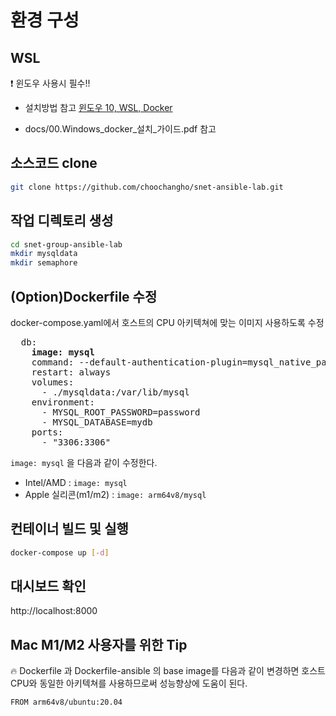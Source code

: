 # 환경 구성

## WSL 

:exclamation: 윈도우 사용시 필수!!

- 설치방법 참고 [윈도우 10, WSL, Docker](https://velog.io/@hanjuli94/%EC%9C%88%EB%8F%84%EC%9A%B0%EC%97%90%EC%84%9C-%EB%8F%84%EC%BB%A4-%EC%8B%A4%EC%8A%B5%ED%95%98%EA%B8%B0)

- docs/00.Windows_docker_설치_가이드.pdf 참고

## 소스코드 clone

```bash
git clone https://github.com/choochangho/snet-ansible-lab.git
```


## 작업 디렉토리 생성

```bash
cd snet-group-ansible-lab
mkdir mysqldata
mkdir semaphore
```

## (Option)Dockerfile 수정

docker-compose.yaml에서 호스트의 CPU 아키텍쳐에 맞는 이미지 사용하도록 수정

<pre>
  db:   
    <b>image: mysql</b>
    command: --default-authentication-plugin=mysql_native_password
    restart: always
    volumes:
      - ./mysqldata:/var/lib/mysql
    environment:
      - MYSQL_ROOT_PASSWORD=password
      - MYSQL_DATABASE=mydb
    ports:
      - "3306:3306"
</pre>

`image: mysql` 을 다음과 같이 수정한다.

- Intel/AMD : `image: mysql`
- Apple 실리콘(m1/m2) : `image: arm64v8/mysql`

## 컨테이너 빌드 및 실행

```bash
docker-compose up [-d]
```

## 대시보드 확인

http://localhost:8000

## Mac M1/M2 사용자를 위한 Tip

:fire: Dockerfile 과 Dockerfile-ansible 의 base image를 다음과 같이 변경하면 호스트 CPU와 동일한 아키텍쳐를 사용하므로써 성능향상에 도움이 된다.

```
FROM arm64v8/ubuntu:20.04
```